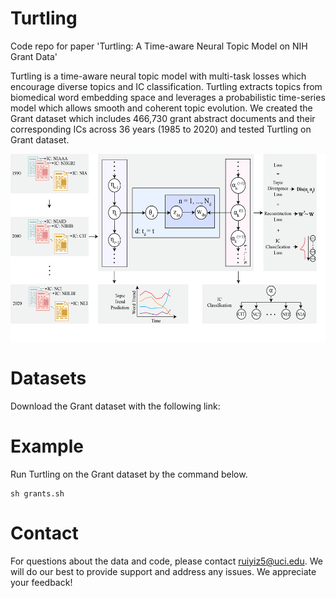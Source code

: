 # Turtling
Code repo for paper 'Turtling: A Time-aware Neural Topic Model on NIH Grant Data'

Turtling is a time-aware neural topic model with multi-task losses which encourage diverse topics and IC classification. Turtling extracts topics from biomedical word embedding space and leverages a probabilistic time-series model which allows smooth and coherent topic evolution. We created the Grant dataset which includes 466,730 grant abstract documents and their corresponding ICs across 36 years (1985 to 2020) and tested Turtling on Grant dataset.

<p align='center'>
<img src="figures/flowchart.png" height="300"/>
</p>

# Datasets

Download the Grant dataset with the following link:


# Example

Run Turtling on the Grant dataset by the command below. 

```
sh grants.sh
```

# Contact

For questions about the data and code, please contact ruiyiz5@uci.edu. We will do our best to provide support and address any issues. We appreciate your feedback!

